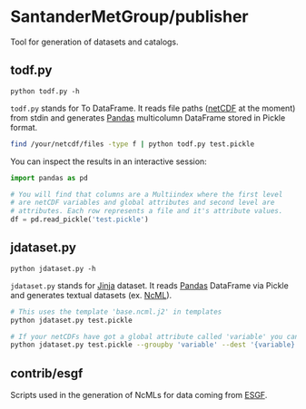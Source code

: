 # SantanderMetGroup/publisher

Tool for generation of datasets and catalogs.

## todf.py

`python todf.py -h`

`todf.py` stands for To DataFrame. It reads file paths ([netCDF](https://www.unidata.ucar.edu/software/netcdf/) at the moment) from stdin and generates [Pandas](https://pandas.pydata.org/) multicolumn DataFrame stored in Pickle format.

```bash
find /your/netcdf/files -type f | python todf.py test.pickle
```

You can inspect the results in an interactive session:

```python
import pandas as pd

# You will find that columns are a Multiindex where the first level
# are netCDF variables and global attributes and second level are
# attributes. Each row represents a file and it's attribute values.
df = pd.read_pickle('test.pickle')
```

## jdataset.py

`python jdataset.py -h`

`jdataset.py` stands for [Jinja](https://jinja.palletsprojects.com/en/2.11.x/) dataset. It reads [Pandas](https://pandas.pydata.org/) DataFrame via Pickle and generates textual datasets (ex. [NcML](https://www.unidata.ucar.edu/software/netcdf-java/v4.6/ncml/Tutorial.html)).

```bash
# This uses the template 'base.ncml.j2' in templates
python jdataset.py test.pickle

# If your netCDFs have got a global attribute called 'variable' you can try
python jdataset.py test.pickle --groupby 'variable' --dest '{variable}.ncml'
```

## contrib/esgf

Scripts used in the generation of NcMLs for data coming from [ESGF](http://esgf.llnl.gov/).

